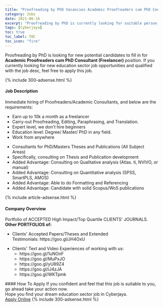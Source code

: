 ```yaml
---
title: "Proofreading by PhD Vacancies Academic Proofreaders cum PhD Consultant (Freelancer)" 
category: Jobs 
date: 2021-06-16 
excerpt: "Proofreading by PhD is currently looking for suitable person to fill in the Academic Proofreaders cum PhD Consultant (Freelancer) which positioned at Cyberjaya" 
tags: [Cyberjaya] 
toc: true 
toc_label: TOC 
toc_icon: "fire" 
--- 
```


<p>Proofreading by PhD is looking for new potential candidates to fill in for <b>Academic Proofreaders cum PhD Consultant (Freelancer)</b> position. If you currently looking for new education sector job opportunities and qualified with the job desc, feel free to apply this job.
</p>{% include 300-adsense.html %} 
<div><div><h4>Job Description</h4></div><div><div><span><div><p>Immediate hiring of Proofreaders/Academic Consultants, and below are the requirements:</p><ul><li>Earn up to 10k a month as a freelancer</li><li>Carry-out Proofreading, Editing, Paraphrasing, and Translation.</li><li>Expert level, we don't hire beginners</li><li>Education level: Degree/ Master/ PhD in any field.</li><li>Work from anywhere</li></ul><ul><li>Consultants for PhD/Masters Theses and Publications (All Subject Areas)</li><li>Specifically, consulting on Thesis and Publication development</li><li>Added Advantage: Consulting on Qualitative analysis (Atlas. ti, NVIVO, or manual)</li><li>Added Advantage: Consulting on Quantitative analysis (SPSS, SmartPLS, AMOS)</li><li>Added Advantage: Able to do Formatting and Referencing</li><li>Added Advantage: Candidate with solid Scopus/WoS publications</li></ul></div></span></div></div></div> 
{% include article-adsense.html %} 
<div><div><h4>Company Overview</h4></div><div><div><span><div><div>
<div><strong>&#8203;</strong>Portfolio of ACCEPTED High Impact/Top Quartile CLIENTS' JOURNALS.</div>
<div><strong>Other PORTFOLIOS of:</strong></div>
<ul>
<li>Clients' Accepted Papers/Theses and Extended Testimonials:&#160;https://goo.gl/JH4OxU</li>
</ul>
<div>
<ul>
<li>Clients' Text and Video Experiences of working with us:&#160;
	<ul>
<li>https://goo.gl/1uNOnF</li>
<li>https://goo.gl/MuPxJO</li>
<li>https://goo.gl/yU89Z4</li>
<li>https://goo.gl/iJ4zJA</li>
<li>https://goo.gl/WKTpmk</li>
</ul>
</li>
</ul>
</div>
</div></div></span></div></div></div> 
#### How To Apply 
If you confident and feel that this job is suitable to you, go ahead take your action now. <br/> 
Hope you find your dream education sector job in Cyberjaya. <br/> 
<a href="https://www.jobstreet.com.my/en/job/academic-proofreaders-cum-phd-consultant-freelancer-4591827?jobId=jobstreet-my-job-4591827" class="btn btn--info" target="_blank" rel="nofollow noopenner">Apply Online</a> 
{% include 300-adsense.html %} 